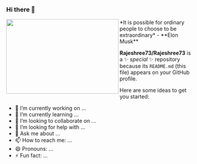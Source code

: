 ### Hi there 👋

<img align="left" width="300" height="200" src="https://tenor.com/view/robot-hello-wave-hi-gif-14404937.gif">
*It is possible for ordinary people to choose to be extraordinary* - **Elon Musk**

**Rajeshree73/Rajeshree73** is a ✨ _special_ ✨ repository because its `README.md` (this file) appears on your GitHub profile.

Here are some ideas to get you started:

- 🔭 I’m currently working on ...
- 🌱 I’m currently learning ...
- 👯 I’m looking to collaborate on ...
- 🤔 I’m looking for help with ...
- 💬 Ask me about ...
- 📫 How to reach me: ...
- 😄 Pronouns: ...
- ⚡ Fun fact: ...
